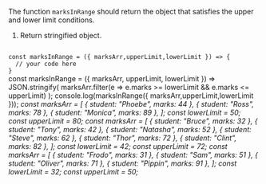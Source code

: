 The function `marksInRange` should return the object that satisfies the upper and lower limit conditions.

1. Return stringified object.

<codeblock language="javascript" type="exercise" testMode="multipleInput">
<code>
const marksInRange = ({ marksArr,upperLimit,lowerLimit }) => {
  // your code here
}
</code>

<solution>
const marksInRange = ({ marksArr, upperLimit, lowerLimit }) =>
  JSON.stringify(
    marksArr.filter(e => e.marks >= lowerLimit && e.marks <= upperLimit)
  );
</solution>

<testcases>
<caller>
console.log(marksInRange({ marksArr,upperLimit,lowerLimit }));
</caller>
<testcase>
<i>
const marksArr = [
  { student: "Phoebe", marks: 44 },
  { student: "Ross", marks: 78 },
  { student: "Monica", marks: 89 },
];
const lowerLimit = 50;
const upperLimit = 80;
</i>
</testcase>
<testcase>
<i>
const marksArr = [
  { student: "Bruce", marks: 32 },
  { student: "Tony", marks: 42 },
  { student: "Natasha", marks: 52 },
  { student: "Steve", marks: 62 },
  { student: "Thor", marks: 72 },
  { student: "Clint", marks: 82 },
];
const lowerLimit = 42;
const upperLimit = 72;
</i>
</testcase>
<testcase>
<i>
const marksArr = [
  { student: "Frodo", marks: 31 },
  { student: "Sam", marks: 51 },
  { student: "Oliver", marks: 71 },
  { student: "Pippin", marks: 91 },
];
const lowerLimit = 32;
const upperLimit = 50;
</i>
</testcase>
</testcases>
</codeblock>